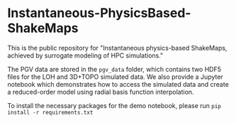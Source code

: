 # Instantaneous-PhysicsBased-ShakeMaps
This is the public repository for "Instantaneous physics-based ShakeMaps, achieved by surrogate modeling of HPC simulations."

The PGV data are stored in the `pgv_data` folder, which contains two
HDF5 files for the LOH and 3D+TOPO simulated data. We also provide a
Jupyter notebook which demonstrates how to access the simulated data
and create a reduced-order model using radial basis function interpolation.

To install the necessary packages for the demo notebook, please run `pip install -r requirements.txt`
